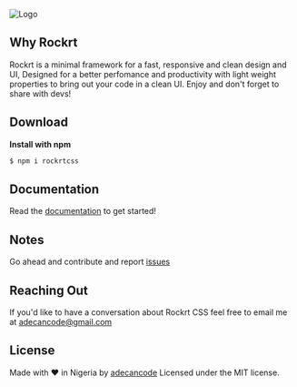 ![Logo](https://i.ibb.co/q0wHWC2/Logo-3.jpg)

## Why Rockrt

Rockrt is a minimal framework for a fast, responsive and clean design and UI, Designed for a better perfomance and productivity with light weight properties to bring out your code in a clean UI. Enjoy and don't forget to share with devs!

## Download

**Install with npm**

```sh
$ npm i rockrtcss
```

## Documentation

Read the [documentation](https://rockrtcss.netlify.com) to get started!

## Notes

Go ahead and contribute and report [issues](.github/ISSUE_TEMPLATE/issue-template.md)

## Reaching Out

If you'd like to have a conversation about Rockrt CSS feel free to email me at
adecancode@gmail.com

## License

Made with ❤️ in Nigeria by [adecancode](https://twitter.com/adecancode)
Licensed under the MIT license.


